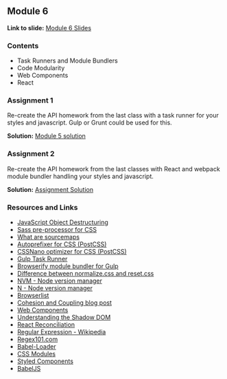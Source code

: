 ## Module 6
**Link to slide:** [Module 6 Slides][1]

### Contents
- Task Runners and Module Bundlers
- Code Modularity
- Web Components
- React

### Assignment 1
Re-create the API homework from the last class with a task runner for your styles and javascript. Gulp or Grunt could be used for this.

**Solution:** [Module 5 solution][17]

### Assignment 2
Re-create the API homework from the last classes with React and webpack module bundler handling your styles and javascript.

**Solution:** [Assignment Solution][24]

### Resources and Links
- [JavaScript Object Destructuring][2]
- [Sass pre-processor for CSS][3]
- [What are sourcemaps][4]
- [Autoprefixer for CSS (PostCSS)][5]
- [CSSNano optimizer for CSS (PostCSS)][6]
- [Gulp Task Runner][7]
- [Browserify module bundler for Gulp][8]
- [Difference between normalize.css and reset.css][13]
- [NVM - Node version manager][14]
- [N - Node version manager][15]
- [Browserlist][16]
- [Cohesion and Coupling blog post][9]
- [Web Components][10]
- [Understanding the Shadow DOM][11]
- [React Reconciliation][12]
- [Regular Expression - Wikipedia][18]
- [Regex101.com][19]
- [Babel-Loader][20]
- [CSS Modules][21]
- [Styled Components][22]
- [BabelJS][23]

[1]: https://app.ludus.one/1a6f0063-d4a3-4765-a6a6-9cceba01b5df#1
[2]: https://developer.mozilla.org/en-US/docs/Web/JavaScript/Reference/Operators/Destructuring_assignment#Object_destructuring
[3]: https://sass-lang.com
[4]: http://www.moreonfew.com/what-are-source-maps/
[5]: https://github.com/postcss/autoprefixer
[6]: https://cssnano.co
[7]: https://gulpjs.com
[8]: http://browserify.org
[9]: https://www.josephrex.me/cohesion-against-coupling/
[10]: https://www.webcomponents.org
[11]: https://www.josephrex.me/understanding-the-shadow-dom/
[12]: https://reactjs.org/docs/reconciliation.html
[13]: https://stackoverflow.com/a/8357635
[14]: https://github.com/creationix/nvm
[15]: https://github.com/tj/n
[16]: https://github.com/browserslist/browserslist
[17]: https://github.com/josephrexme/frontend-training/tree/master/module5/assignment
[18]: https://en.wikipedia.org/wiki/Regular_expression
[19]: https://regex101.com
[20]: https://github.com/babel/babel-loader
[21]: https://github.com/css-modules/css-modules
[22]: https://www.styled-components.com
[23]: https://babeljs.io/
[24]: https://github.com/josephrexme/frontend-training/tree/master/module6/assignment
